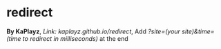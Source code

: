 # redirect

**By KaPlayz**, 
*Link: kaplayz.github.io/redirect*,
Add *?site=(your site)&time=(time to redirect in milliseconds)* at the end
